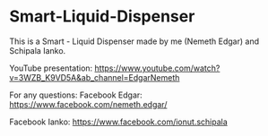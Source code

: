 # Smart-Liquid-Dispenser

This is a Smart - Liquid Dispenser made by me (Nemeth Edgar) and Schipala Ianko.

YouTube presentation:
https://www.youtube.com/watch?v=3WZB_K9VD5A&ab_channel=EdgarNemeth

For any questions:
Facebook Edgar: https://www.facebook.com/nemeth.edgar/

Facebook Ianko: https://www.facebook.com/ionut.schipala

